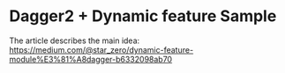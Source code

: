 Dagger2 + Dynamic feature Sample
===
The article describes the main idea:
https://medium.com/@star_zero/dynamic-feature-module%E3%81%A8dagger-b6332098ab70
